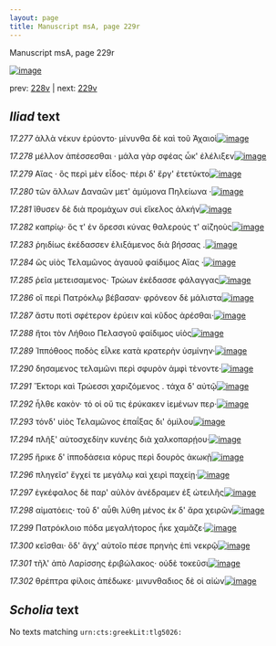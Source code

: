 ```yaml
---
layout: page
title: Manuscript msA, page 229r
---
```


Manuscript msA, page 229r

[![image](http://www.homermultitext.org/iipsrv?OBJ=IIP,1.0&FIF=/project/homer/pyramidal/deepzoom/hmt/vaimg/2017a/VA229RN_0400.tif&WID=100&CVT=JPEG)](http://www.homermultitext.org/ict2/?urn=urn:cite2:hmt:vaimg.2017a:VA229RN_0400)

prev:  [228v](../228v/) | next:  [229v](../229v/)

## *Iliad* text

*17.277* <a id="17.277"/> ἀλλὰ νέκυν ἐρύοντο· μίνυνθα δὲ καὶ τοῦ Ἀχαιοὶ[![image](http://www.homermultitext.org/iipsrv?OBJ=IIP,1.0&FIF=/project/homer/pyramidal/deepzoom/hmt/vaimg/2017a/VA229RN_0400.tif&RGN=0.193,0.2104,0.344,0.0301&WID=1000&CVT=JPEG)](http://www.homermultitext.org/ict2/?urn=urn:cite2:hmt:vaimg.2017a:VA229RN_0400@0.193,0.2104,0.344,0.0301)

*17.278* <a id="17.278"/> μέλλον ἀπέσσεσθαι · μάλα γὰρ σφέας ὦκ' ἐλέλιξεν[![image](http://www.homermultitext.org/iipsrv?OBJ=IIP,1.0&FIF=/project/homer/pyramidal/deepzoom/hmt/vaimg/2017a/VA229RN_0400.tif&RGN=0.196,0.2299,0.36,0.0233&WID=1000&CVT=JPEG)](http://www.homermultitext.org/ict2/?urn=urn:cite2:hmt:vaimg.2017a:VA229RN_0400@0.196,0.2299,0.36,0.0233)

*17.279* <a id="17.279"/> Αἴας · ὃς περὶ μὲν εἶδος· πέρι δ' ἔργ' ἐτετύκτο[![image](http://www.homermultitext.org/iipsrv?OBJ=IIP,1.0&FIF=/project/homer/pyramidal/deepzoom/hmt/vaimg/2017a/VA229RN_0400.tif&RGN=0.197,0.2487,0.36,0.0233&WID=1000&CVT=JPEG)](http://www.homermultitext.org/ict2/?urn=urn:cite2:hmt:vaimg.2017a:VA229RN_0400@0.197,0.2487,0.36,0.0233)

*17.280* <a id="17.280"/> τῶν ἄλλων Δαναῶν μετ' ἀμύμονα Πηλείωνα ·[![image](http://www.homermultitext.org/iipsrv?OBJ=IIP,1.0&FIF=/project/homer/pyramidal/deepzoom/hmt/vaimg/2017a/VA229RN_0400.tif&RGN=0.196,0.266,0.324,0.021&WID=1000&CVT=JPEG)](http://www.homermultitext.org/ict2/?urn=urn:cite2:hmt:vaimg.2017a:VA229RN_0400@0.196,0.266,0.324,0.021)

*17.281* <a id="17.281"/> ἴθυσεν δὲ διὰ προμάχων συὶ εἴκελος ἀλκήν[![image](http://www.homermultitext.org/iipsrv?OBJ=IIP,1.0&FIF=/project/homer/pyramidal/deepzoom/hmt/vaimg/2017a/VA229RN_0400.tif&RGN=0.197,0.2817,0.332,0.0225&WID=1000&CVT=JPEG)](http://www.homermultitext.org/ict2/?urn=urn:cite2:hmt:vaimg.2017a:VA229RN_0400@0.197,0.2817,0.332,0.0225)

*17.282* <a id="17.282"/> καπρίῳ· ὅς τ' ἐν ὄρεσσι κύνας θαλερούς τ' αἰζηοὺς[![image](http://www.homermultitext.org/iipsrv?OBJ=IIP,1.0&FIF=/project/homer/pyramidal/deepzoom/hmt/vaimg/2017a/VA229RN_0400.tif&RGN=0.198,0.299,0.352,0.0225&WID=1000&CVT=JPEG)](http://www.homermultitext.org/ict2/?urn=urn:cite2:hmt:vaimg.2017a:VA229RN_0400@0.198,0.299,0.352,0.0225)

*17.283* <a id="17.283"/> ῥηιδίως ἐκέδασσεν ἑλιξάμενος διὰ βήσσας .[![image](http://www.homermultitext.org/iipsrv?OBJ=IIP,1.0&FIF=/project/homer/pyramidal/deepzoom/hmt/vaimg/2017a/VA229RN_0400.tif&RGN=0.196,0.3178,0.334,0.0225&WID=1000&CVT=JPEG)](http://www.homermultitext.org/ict2/?urn=urn:cite2:hmt:vaimg.2017a:VA229RN_0400@0.196,0.3178,0.334,0.0225)

*17.284* <a id="17.284"/> ὣς υἱὸς Τελαμῶνος ἀγαυοῦ φαίδιμος Αἴας ·[![image](http://www.homermultitext.org/iipsrv?OBJ=IIP,1.0&FIF=/project/homer/pyramidal/deepzoom/hmt/vaimg/2017a/VA229RN_0400.tif&RGN=0.178,0.3336,0.34,0.0248&WID=1000&CVT=JPEG)](http://www.homermultitext.org/ict2/?urn=urn:cite2:hmt:vaimg.2017a:VA229RN_0400@0.178,0.3336,0.34,0.0248)

*17.285* <a id="17.285"/> ῥεῖα μετεισαμενος· Τρώων ἐκέδασσε φάλαγγας[![image](http://www.homermultitext.org/iipsrv?OBJ=IIP,1.0&FIF=/project/homer/pyramidal/deepzoom/hmt/vaimg/2017a/VA229RN_0400.tif&RGN=0.196,0.3509,0.365,0.0248&WID=1000&CVT=JPEG)](http://www.homermultitext.org/ict2/?urn=urn:cite2:hmt:vaimg.2017a:VA229RN_0400@0.196,0.3509,0.365,0.0248)

*17.286* <a id="17.286"/> οἳ περὶ Πατρόκλῳ βέβασαν· φρόνεον δὲ μάλιστα[![image](http://www.homermultitext.org/iipsrv?OBJ=IIP,1.0&FIF=/project/homer/pyramidal/deepzoom/hmt/vaimg/2017a/VA229RN_0400.tif&RGN=0.197,0.3704,0.352,0.0248&WID=1000&CVT=JPEG)](http://www.homermultitext.org/ict2/?urn=urn:cite2:hmt:vaimg.2017a:VA229RN_0400@0.197,0.3704,0.352,0.0248)

*17.287* <a id="17.287"/> ἄστυ ποτὶ σφέτερον ἐρύειν καὶ κῦδος ἀρέσθαι·[![image](http://www.homermultitext.org/iipsrv?OBJ=IIP,1.0&FIF=/project/homer/pyramidal/deepzoom/hmt/vaimg/2017a/VA229RN_0400.tif&RGN=0.195,0.3892,0.352,0.0248&WID=1000&CVT=JPEG)](http://www.homermultitext.org/ict2/?urn=urn:cite2:hmt:vaimg.2017a:VA229RN_0400@0.195,0.3892,0.352,0.0248)

*17.288* <a id="17.288"/> ἤτοι τὸν Λήθοιο Πελασγοῦ φαίδιμος υἱὸς[![image](http://www.homermultitext.org/iipsrv?OBJ=IIP,1.0&FIF=/project/homer/pyramidal/deepzoom/hmt/vaimg/2017a/VA229RN_0400.tif&RGN=0.188,0.4042,0.303,0.0248&WID=1000&CVT=JPEG)](http://www.homermultitext.org/ict2/?urn=urn:cite2:hmt:vaimg.2017a:VA229RN_0400@0.188,0.4042,0.303,0.0248)

*17.289* <a id="17.289"/> Ἱππόθοος ποδὸς εἷλκε κατὰ κρατερὴν ὑσμίνην·[![image](http://www.homermultitext.org/iipsrv?OBJ=IIP,1.0&FIF=/project/homer/pyramidal/deepzoom/hmt/vaimg/2017a/VA229RN_0400.tif&RGN=0.198,0.4215,0.357,0.0248&WID=1000&CVT=JPEG)](http://www.homermultitext.org/ict2/?urn=urn:cite2:hmt:vaimg.2017a:VA229RN_0400@0.198,0.4215,0.357,0.0248)

*17.290* <a id="17.290"/> δησαμενος τελαμῶνι περὶ σφυρὸν ἀμφὶ τὲνοντε·[![image](http://www.homermultitext.org/iipsrv?OBJ=IIP,1.0&FIF=/project/homer/pyramidal/deepzoom/hmt/vaimg/2017a/VA229RN_0400.tif&RGN=0.191,0.4365,0.357,0.0278&WID=1000&CVT=JPEG)](http://www.homermultitext.org/ict2/?urn=urn:cite2:hmt:vaimg.2017a:VA229RN_0400@0.191,0.4365,0.357,0.0278)

*17.291* <a id="17.291"/> Ἕκτορι καὶ Τρώεσσι χαριζόμενος . τάχα δ' αὐτῷ[![image](http://www.homermultitext.org/iipsrv?OBJ=IIP,1.0&FIF=/project/homer/pyramidal/deepzoom/hmt/vaimg/2017a/VA229RN_0400.tif&RGN=0.186,0.4576,0.348,0.0278&WID=1000&CVT=JPEG)](http://www.homermultitext.org/ict2/?urn=urn:cite2:hmt:vaimg.2017a:VA229RN_0400@0.186,0.4576,0.348,0.0278)

*17.292* <a id="17.292"/> ἦλθε κακὸν· τό οἱ οὔ τις ἐρύκακεν ἱεμένων περ·[![image](http://www.homermultitext.org/iipsrv?OBJ=IIP,1.0&FIF=/project/homer/pyramidal/deepzoom/hmt/vaimg/2017a/VA229RN_0400.tif&RGN=0.192,0.4748,0.348,0.0278&WID=1000&CVT=JPEG)](http://www.homermultitext.org/ict2/?urn=urn:cite2:hmt:vaimg.2017a:VA229RN_0400@0.192,0.4748,0.348,0.0278)

*17.293* <a id="17.293"/> τόνδ' υἱὸς Τελαμῶνος ἐπαΐξας δι' ὁμίλου[![image](http://www.homermultitext.org/iipsrv?OBJ=IIP,1.0&FIF=/project/homer/pyramidal/deepzoom/hmt/vaimg/2017a/VA229RN_0400.tif&RGN=0.192,0.4906,0.325,0.0278&WID=1000&CVT=JPEG)](http://www.homermultitext.org/ict2/?urn=urn:cite2:hmt:vaimg.2017a:VA229RN_0400@0.192,0.4906,0.325,0.0278)

*17.294* <a id="17.294"/> πλῆξ' αὐτοσχεδίην κυνέης διὰ χαλκοπαρῄου·[![image](http://www.homermultitext.org/iipsrv?OBJ=IIP,1.0&FIF=/project/homer/pyramidal/deepzoom/hmt/vaimg/2017a/VA229RN_0400.tif&RGN=0.185,0.5101,0.365,0.0278&WID=1000&CVT=JPEG)](http://www.homermultitext.org/ict2/?urn=urn:cite2:hmt:vaimg.2017a:VA229RN_0400@0.185,0.5101,0.365,0.0278)

*17.295* <a id="17.295"/> ἤρικε δ' ἱπποδάσεια κόρυς περὶ δουρὸς ἀκωκῇ[![image](http://www.homermultitext.org/iipsrv?OBJ=IIP,1.0&FIF=/project/homer/pyramidal/deepzoom/hmt/vaimg/2017a/VA229RN_0400.tif&RGN=0.191,0.5252,0.352,0.0278&WID=1000&CVT=JPEG)](http://www.homermultitext.org/ict2/?urn=urn:cite2:hmt:vaimg.2017a:VA229RN_0400@0.191,0.5252,0.352,0.0278)

*17.296* <a id="17.296"/> πληγεῖσ' ἔγχεί τε μεγάλῳ καὶ χειρὶ παχείῃ·[![image](http://www.homermultitext.org/iipsrv?OBJ=IIP,1.0&FIF=/project/homer/pyramidal/deepzoom/hmt/vaimg/2017a/VA229RN_0400.tif&RGN=0.191,0.5447,0.321,0.0278&WID=1000&CVT=JPEG)](http://www.homermultitext.org/ict2/?urn=urn:cite2:hmt:vaimg.2017a:VA229RN_0400@0.191,0.5447,0.321,0.0278)

*17.297* <a id="17.297"/> ἐγκέφαλος δὲ παρ' αὐλὸν ἀνέδραμεν ἐξ ὠτειλῆς[![image](http://www.homermultitext.org/iipsrv?OBJ=IIP,1.0&FIF=/project/homer/pyramidal/deepzoom/hmt/vaimg/2017a/VA229RN_0400.tif&RGN=0.189,0.562,0.362,0.0278&WID=1000&CVT=JPEG)](http://www.homermultitext.org/ict2/?urn=urn:cite2:hmt:vaimg.2017a:VA229RN_0400@0.189,0.562,0.362,0.0278)

*17.298* <a id="17.298"/> αἰματόεις· τοῦ δ' αὖθι λύθη μένος ἐκ δ' ἄρα χειρῶν[![image](http://www.homermultitext.org/iipsrv?OBJ=IIP,1.0&FIF=/project/homer/pyramidal/deepzoom/hmt/vaimg/2017a/VA229RN_0400.tif&RGN=0.189,0.5808,0.385,0.0278&WID=1000&CVT=JPEG)](http://www.homermultitext.org/ict2/?urn=urn:cite2:hmt:vaimg.2017a:VA229RN_0400@0.189,0.5808,0.385,0.0278)

*17.299* <a id="17.299"/> Πατρόκλοιο πόδα μεγαλήτορος ἧκε χαμᾶζε·[![image](http://www.homermultitext.org/iipsrv?OBJ=IIP,1.0&FIF=/project/homer/pyramidal/deepzoom/hmt/vaimg/2017a/VA229RN_0400.tif&RGN=0.187,0.598,0.363,0.0278&WID=1000&CVT=JPEG)](http://www.homermultitext.org/ict2/?urn=urn:cite2:hmt:vaimg.2017a:VA229RN_0400@0.187,0.598,0.363,0.0278)

*17.300* <a id="17.300"/> κεῖσθαι· ὃδ' ἄγχ' αὐτοῖο πέσε πρηνὴς ἐπὶ νεκρῷ[![image](http://www.homermultitext.org/iipsrv?OBJ=IIP,1.0&FIF=/project/homer/pyramidal/deepzoom/hmt/vaimg/2017a/VA229RN_0400.tif&RGN=0.191,0.6153,0.363,0.0278&WID=1000&CVT=JPEG)](http://www.homermultitext.org/ict2/?urn=urn:cite2:hmt:vaimg.2017a:VA229RN_0400@0.191,0.6153,0.363,0.0278)

*17.301* <a id="17.301"/> τῆλ' ἀπὸ Λαρίσσης ἐριβώλακος· οὐδὲ τοκεῦσι[![image](http://www.homermultitext.org/iipsrv?OBJ=IIP,1.0&FIF=/project/homer/pyramidal/deepzoom/hmt/vaimg/2017a/VA229RN_0400.tif&RGN=0.19,0.6341,0.363,0.0278&WID=1000&CVT=JPEG)](http://www.homermultitext.org/ict2/?urn=urn:cite2:hmt:vaimg.2017a:VA229RN_0400@0.19,0.6341,0.363,0.0278)

*17.302* <a id="17.302"/> θρέπτρα φίλοις ἀπέδωκε· μινυνθαδιος δὲ οἱ αἰὼν[![image](http://www.homermultitext.org/iipsrv?OBJ=IIP,1.0&FIF=/project/homer/pyramidal/deepzoom/hmt/vaimg/2017a/VA229RN_0400.tif&RGN=0.191,0.6499,0.377,0.0278&WID=1000&CVT=JPEG)](http://www.homermultitext.org/ict2/?urn=urn:cite2:hmt:vaimg.2017a:VA229RN_0400@0.191,0.6499,0.377,0.0278)

## *Scholia* text

No texts matching `urn:cts:greekLit:tlg5026:`
